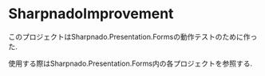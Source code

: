 # SharpnadoImprovement

このプロジェクトはSharpnado.Presentation.Formsの動作テストのために作った.

使用する際はSharpnado.Presentation.Forms内の各プロジェクトを参照する.
